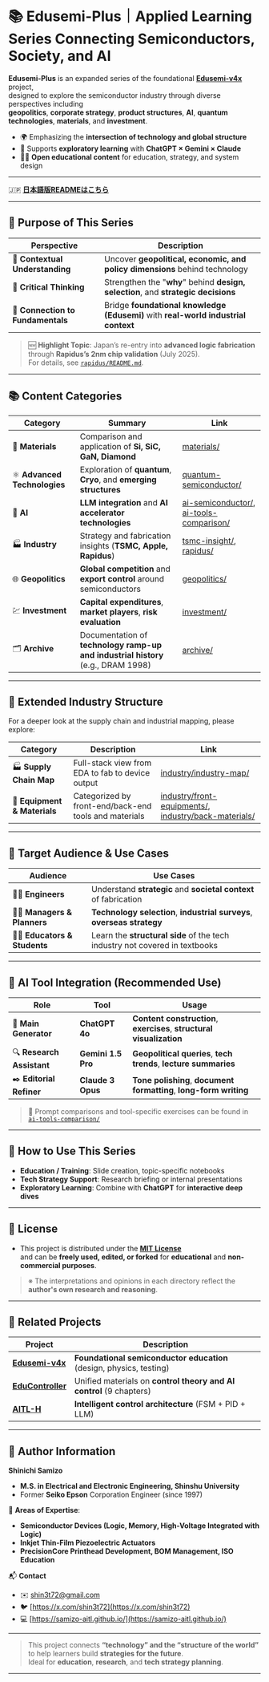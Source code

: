 # 📚 **Edusemi-Plus｜Applied Learning Series Connecting Semiconductors, Society, and AI**

**Edusemi-Plus** is an expanded series of the foundational [**Edusemi-v4x**](https://github.com/Samizo-AITL/Edusemi-v4x) project,  
designed to explore the semiconductor industry through diverse perspectives including  
**geopolitics**, **corporate strategy**, **product structures**, **AI**, **quantum technologies**, **materials**, and **investment**.

- 🌍 Emphasizing the **intersection of technology and global structure**  
- 🧠 Supports **exploratory learning** with **ChatGPT × Gemini × Claude**  
- 🧑‍🏫 **Open educational content** for education, strategy, and system design

---

🇯🇵 **[日本語版READMEはこちら](./README.md)**

---

## 🎯 **Purpose of This Series**

| **Perspective** | **Description** |
|------------------|-----------------|
| 🧭 **Contextual Understanding** | Uncover **geopolitical, economic, and policy dimensions** behind technology |
| 🧠 **Critical Thinking** | Strengthen the "**why**" behind **design, selection**, and **strategic decisions** |
| 🔄 **Connection to Fundamentals** | Bridge **foundational knowledge (Edusemi)** with **real-world industrial context** |

> 🆕 **Highlight Topic**: Japan’s re-entry into **advanced logic fabrication**  
> through **Rapidus’s 2nm chip validation** (July 2025).  
> For details, see [`rapidus/README.md`](./rapidus/README.md).

---

## 📚 **Content Categories**

| **Category** | **Summary** | **Link** |
|--------------|-------------|----------|
| 🧪 **Materials** | Comparison and application of **Si, SiC, GaN, Diamond** | [materials/](./materials/) |
| ⚛️ **Advanced Technologies** | Exploration of **quantum**, **Cryo**, and **emerging structures** | [quantum-semiconductor/](./quantum-semiconductor/) |
| 🤖 **AI** | **LLM integration** and **AI accelerator technologies** | [ai-semiconductor/](./ai-semiconductor/), [ai-tools-comparison/](./ai-tools-comparison/) |
| 🏭 **Industry** | Strategy and fabrication insights (**TSMC, Apple, Rapidus**) | [tsmc-insight/](./tsmc-insight/), [rapidus/](./rapidus/) |
| 🌐 **Geopolitics** | **Global competition** and **export control** around semiconductors | [geopolitics/](./geopolitics/) |
| 💹 **Investment** | **Capital expenditures**, **market players**, **risk evaluation** | [investment/](./investment/) |
🗂️ **Archive** | Documentation of **technology ramp-up and industrial history** (e.g., DRAM 1998) | [archive/](./archive/) |

---

## 🧭 Extended Industry Structure

For a deeper look at the supply chain and industrial mapping, please explore:

| Category | Description | Link |
|----------|-------------|------|
| 🏭 **Supply Chain Map** | Full-stack view from EDA to fab to device output | [industry/industry-map/](./industry/industry-map/) |
| 🔧 **Equipment & Materials** | Categorized by front-end/back-end tools and materials | [industry/front-equipments/](./industry/front-equipments/), [industry/back-materials/](./industry/back-materials/) |

---

## 👥 **Target Audience & Use Cases**

| **Audience** | **Use Cases** |
|--------------|----------------|
| 🧑‍🔬 **Engineers** | Understand **strategic** and **societal context** of fabrication |
| 🧑‍💼 **Managers & Planners** | **Technology selection**, **industrial surveys**, **overseas strategy** |
| 🧑‍🏫 **Educators & Students** | Learn the **structural side** of the tech industry not covered in textbooks |

---

## 🧠 **AI Tool Integration (Recommended Use)**

| **Role** | **Tool** | **Usage** |
|----------|----------|-----------|
| 🧩 **Main Generator** | **ChatGPT 4o** | **Content construction**, **exercises**, **structural visualization** |
| 🔍 **Research Assistant** | **Gemini 1.5 Pro** | **Geopolitical queries**, **tech trends**, **lecture summaries** |
| ✒️ **Editorial Refiner** | **Claude 3 Opus** | **Tone polishing**, **document formatting**, **long-form writing** |

> 🔗 Prompt comparisons and tool-specific exercises can be found in [`ai-tools-comparison/`](./ai-tools-comparison/)

---

## 🧩 **How to Use This Series**

- **Education / Training**: Slide creation, topic-specific notebooks  
- **Tech Strategy Support**: Research briefing or internal presentations  
- **Exploratory Learning**: Combine with **ChatGPT** for **interactive deep dives**

---

## 📄 **License**

- This project is distributed under the [**MIT License**](https://opensource.org/licenses/MIT)  
  and can be **freely used, edited, or forked** for **educational** and **non-commercial purposes**.

> ※ The interpretations and opinions in each directory reflect the **author's own research and reasoning**.

---

## 🔗 **Related Projects**

| **Project** | **Description** |
|-------------|-----------------|
| [**Edusemi-v4x**](https://github.com/Samizo-AITL/Edusemi-v4x) | **Foundational semiconductor education** (design, physics, testing) |
| [**EduController**](https://github.com/Samizo-AITL/EduController) | Unified materials on **control theory and AI control** (9 chapters) |
| [**AITL-H**](https://github.com/Samizo-AITL/AITL-H) | **Intelligent control architecture** (FSM + PID + LLM) |

---

## 👤 **Author Information**

**Shinichi Samizo**  
- **M.S. in Electrical and Electronic Engineering, Shinshu University**  
- Former **Seiko Epson** Corporation Engineer (since 1997)

📌 **Areas of Expertise**:  
- **Semiconductor Devices (Logic, Memory, High-Voltage Integrated with Logic)**  
- **Inkjet Thin-Film Piezoelectric Actuators**  
- **PrecisionCore Printhead Development, BOM Management, ISO Education**

📬 **Contact**  
- ✉️ [shin3t72@gmail.com](mailto:shin3t72@gmail.com)  
- 🐦 [https://x.com/shin3t72](https://x.com/shin3t72)  
- 💻 [https://samizo-aitl.github.io/](https://samizo-aitl.github.io/)

---

> This project connects **“technology” and the “structure of the world”**  
> to help learners build **strategies for the future**.  
> Ideal for **education**, **research**, and **tech strategy planning**.

---
